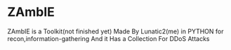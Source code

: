 # ZAmbIE
ZAmbIE is a Toolkit(not finished yet) Made By Lunatic2(me) in PYTHON
for recon,information-gathering And it Has a Collection For DDoS Attacks

